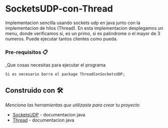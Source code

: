 # SocketsUDP-con-Thread

Implementacion sencilla usando sockets udp en java junto con la implementacion de hilos (Thread).
En esta implementacion desplegamos un menu, donde verificamos si, es un primo, si es palindrome o el mayor de 3 numeros.
Puede ejecutar tantos clientes como pueda.


### Pre-requisitos 📋

_Que cosas necesitas para ejecutar el programa

```
Si es necesario borra el package ThreadConSocketsUDP;
```

## Construido con 🛠️

_Menciona las herramientas que utilizaste para crear tu proyecto_

* [SocketsUDP](https://docs.oracle.com/javase/7/docs/api/java/net/DatagramSocket.html) - documentacion java
* [Thread](https://docs.oracle.com/javase/tutorial/essential/concurrency/runthread.html) - documentacion java
